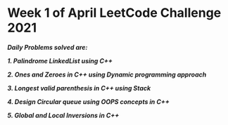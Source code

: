 # Week 1 of April LeetCode Challenge 2021

***Daily Problems solved are:***

***1. Palindrome LinkedList using C++***

***2. Ones and Zeroes in C++ using Dynamic programming approach***

***3. Longest valid parenthesis in C++ using Stack***

***4. Design Circular queue using OOPS concepts in C++***

***5. Global and Local Inversions in C++***

